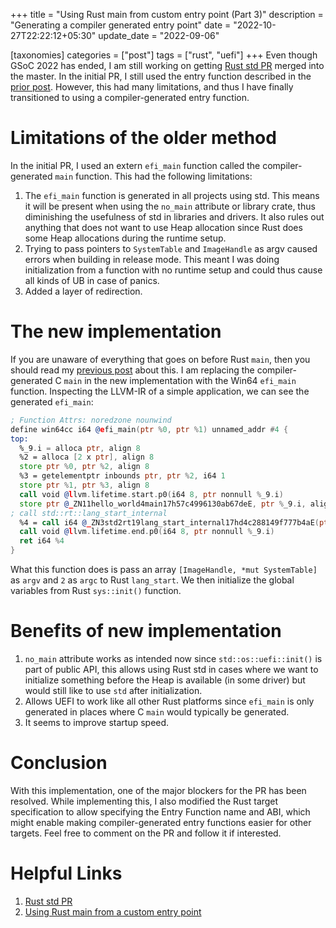+++
title = "Using Rust main from custom entry point (Part 3)"
description = "Generating a compiler generated entry point"
date = "2022-10-27T22:22:12+05:30"
update_date = "2022-09-06"

[taxonomies]
categories = ["post"]
tags = ["rust", "uefi"]
+++
Even though GSoC 2022 has ended, I am still working on getting [Rust std PR](https://github.com/rust-lang/rust/pull/100316) merged into the master. In the initial PR, I still used the entry function described in the [prior post](@/posts/post7.md). However, this had many limitations, and thus I have finally transitioned to using a compiler-generated entry function.

<!-- more -->

# Limitations of the older method
In the initial PR, I used an extern `efi_main` function called the compiler-generated `main` function. This had the following limitations:
1. The `efi_main` function is generated in all projects using std. This means it will be present when using the `no_main` attribute or library crate, thus diminishing the usefulness of std in libraries and drivers. It also rules out anything that does not want to use Heap allocation since Rust does some Heap allocations during the runtime setup.
2. Trying to pass pointers to `SystemTable` and `ImageHandle` as argv caused errors when building in release mode. This meant I was doing initialization from a function with no runtime setup and could thus cause all kinds of UB in case of panics.
3. Added a layer of redirection.

# The new implementation
If you are unaware of everything that goes on before Rust `main`, then you should read my [previous post](@/posts/post7.md) about this. I am replacing the compiler-generated C `main` in the new implementation with the Win64 `efi_main` function. Inspecting the LLVM-IR of a simple application, we can see the generated `efi_main`:
```asm
; Function Attrs: noredzone nounwind
define win64cc i64 @efi_main(ptr %0, ptr %1) unnamed_addr #4 {
top:
  %_9.i = alloca ptr, align 8
  %2 = alloca [2 x ptr], align 8
  store ptr %0, ptr %2, align 8
  %3 = getelementptr inbounds ptr, ptr %2, i64 1
  store ptr %1, ptr %3, align 8
  call void @llvm.lifetime.start.p0(i64 8, ptr nonnull %_9.i)
  store ptr @_ZN11hello_world4main17h57c4996130ab67deE, ptr %_9.i, align 8
; call std::rt::lang_start_internal
  %4 = call i64 @_ZN3std2rt19lang_start_internal17hd4c288149f777b4aE(ptr noundef nonnull align 1 %_9.i, ptr noalias noundef nonnull readonly align 8 dereferenceable(24) @vtable.0, i64 2, ptr nonnull %2, i8 2) #6
  call void @llvm.lifetime.end.p0(i64 8, ptr nonnull %_9.i)
  ret i64 %4
}
```
What this function does is pass an array `[ImageHandle, *mut SystemTable]` as `argv` and `2` as `argc` to Rust `lang_start`. We then initialize the global variables from Rust `sys::init()` function.

# Benefits of new implementation
1. `no_main` attribute works as intended now since `std::os::uefi::init()` is part of public API, this allows using Rust std in cases where we want to initialize something before the Heap is available (in some driver) but would still like to use `std` after initialization.
2. Allows UEFI to work like all other Rust platforms since `efi_main` is only generated in places where C `main` would typically be generated.
3. It seems to improve startup speed.

# Conclusion
With this implementation, one of the major blockers for the PR has been resolved. While implementing this, I also modified the Rust target specification to allow specifying the Entry Function name and ABI, which might enable making compiler-generated entry functions easier for other targets. Feel free to comment on the PR and follow it if interested.

# Helpful Links
1. [Rust std PR](https://github.com/rust-lang/rust/pull/100316) 
2. [Using Rust main from a custom entry point](@/posts/post7.md)
